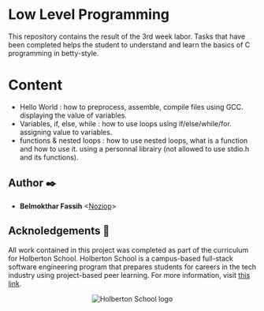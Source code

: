 # Low Level Programming

This repository contains the result of the 3rd week labor. Tasks that have been completed helps the student to understand and learn the basics of C programming in betty-style.

# Content

 *  Hello World : how to preprocess, assemble, compile files using GCC. displaying the value of variables.
 *  Variables, if, else, while : how to use loops using if/else/while/for. assigning value to variables.
 *  functions & nested loops : how to use nested loops, what is a function and how to use it. using a personnal librairy (not allowed to use stdio.h and its functions).

## Author :black_nib:

* __Belmokthar Fassih__ <[Noziop](https://github.com/Noziop)>

## Acknoledgements :pray:

All work contained in this project was completed as part of the curriculum for Holberton
School. Holberton School is a campus-based full-stack software engineering program that
prepares students for careers in the tech industry using project-based peer learning. For
more information, visit [this link](https://www.holbertonschool.com/).

<p align="center">
  <img
   src="https://cdn.prod.website-files.com/64107f65f30b69371e3d6bfa/65c6179aa44b63fa4f31e7ad_Holberton-Logo-Cherry.svg"
   alt="Holberton School logo">
</p>
